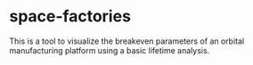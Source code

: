 # space-factories

This is a tool to visualize the breakeven parameters of an orbital manufacturing platform using a basic lifetime analysis.

